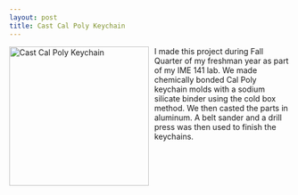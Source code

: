 ```yaml
---
layout: post
title: Cast Cal Poly Keychain
---
```


<img src="{{site.baseurl}}/images/IMG_9626.jpg" alt="Cast Cal Poly Keychain" width="250"
style="float: left; margin-top: 0px; margin-right: 10px" />

I made this project during Fall Quarter of my freshman year as part of my IME 141 lab. We made chemically bonded Cal Poly keychain molds with a sodium silicate binder using the cold box method. We then casted the parts in aluminum. A belt sander and a drill press was then used to finish the keychains.

